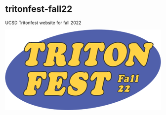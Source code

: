 # tritonfest-fall22
UCSD Tritonfest website for fall 2022

![tritonfest logo](https://raw.githubusercontent.com/austinhuynh/tritonfest-fall22/main/assets/images/triton-fest-header.svg)
